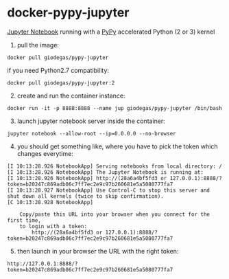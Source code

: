 # docker-pypy-jupyter
[Jupyter Notebook](http://jupyter.org) running with a [PyPy](http://pypy.org) accelerated Python (2 or 3) kernel

1. pull the image:

``docker pull giodegas/pypy-jupyter``

if you need Python2.7 compatibility:

``docker pull giodegas/pypy-jupyter:2``

2. create and run the container instance:

``docker run -it -p 8888:8888 --name jup giodegas/pypy-jupyter /bin/bash``

3. launch jupyter notebook server inside the container:

``jupyter notebook --allow-root --ip=0.0.0.0 --no-browser``

4. you should get something like, where you have to pick the token which changes everytime:

```
[I 10:13:28.926 NotebookApp] Serving notebooks from local directory: /
[I 10:13:28.926 NotebookApp] The Jupyter Notebook is running at:
[I 10:13:28.926 NotebookApp] http://(28a6a4bf5fd3 or 127.0.0.1):8888/?token=b20247c869adb06c7ff7ec2e9c97b260681e5a5080777fa7
[I 10:13:28.927 NotebookApp] Use Control-C to stop this server and shut down all kernels (twice to skip confirmation).
[C 10:13:28.928 NotebookApp]

    Copy/paste this URL into your browser when you connect for the first time,
    to login with a token:
        http://(28a6a4bf5fd3 or 127.0.0.1):8888/?token=b20247c869adb06c7ff7ec2e9c97b260681e5a5080777fa7
```

5. then launch in your browser the URL with the right token:

```http://127.0.0.1:8888/?token=b20247c869adb06c7ff7ec2e9c97b260681e5a5080777fa7```

